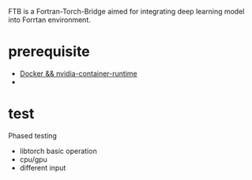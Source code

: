 FTB is a Fortran-Torch-Bridge aimed for integrating deep learning model into Forrtan environment.

# prerequisite

- [Docker && nvidia-container-runtime](https://docs.nvidia.com/datacenter/cloud-native/container-toolkit/install-guide.html#getting-started)
- 

# test

Phased testing
- libtorch basic operation 
- cpu/gpu
- different input